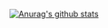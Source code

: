 [![Anurag's github stats](https://github-readme-stats.vercel.app/api?username=haohuaijin)](https://github.com/anuraghazra/github-readme-stats)
